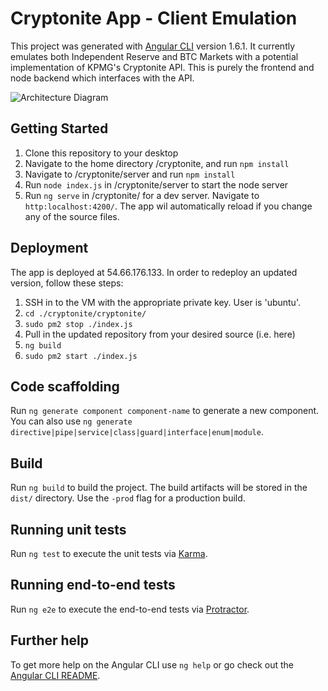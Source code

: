 # Cryptonite App - Client Emulation

This project was generated with [Angular CLI](https://github.com/angular/angular-cli) version 1.6.1. 
It currently emulates both Independent Reserve and BTC Markets with a potential implementation of KPMG's Cryptonite API. 
This is purely the frontend and node backend which interfaces with the API. 

![Architecture Diagram](/blob/master/Cryptonite_Architecture_Diagram.jpg "Architecture Diagram")
## Getting Started

1. Clone this repository to your desktop
2. Navigate to the home directory /cryptonite, and run `npm install`
3. Navigate to /cryptonite/server and run `npm install`
4. Run `node index.js` in /cryptonite/server to start the node server
5. Run `ng serve` in /cryptonite/ for a dev server. Navigate to `http:localhost:4200/`. The app wil automatically reload if you change any of the source files. 

## Deployment

The app is deployed at 54.66.176.133.
In order to redeploy an updated version, follow these steps:
1. SSH in to the VM with the appropriate private key. User is 'ubuntu'. 
2. `cd ./cryptonite/cryptonite/`
3. `sudo pm2 stop ./index.js`
4. Pull in the updated repository from your desired source (i.e. here)
5. `ng build`
6. `sudo pm2 start ./index.js`

## Code scaffolding

Run `ng generate component component-name` to generate a new component. You can also use `ng generate directive|pipe|service|class|guard|interface|enum|module`.

## Build

Run `ng build` to build the project. The build artifacts will be stored in the `dist/` directory. Use the `-prod` flag for a production build.

## Running unit tests

Run `ng test` to execute the unit tests via [Karma](https://karma-runner.github.io).

## Running end-to-end tests

Run `ng e2e` to execute the end-to-end tests via [Protractor](http://www.protractortest.org/).

## Further help

To get more help on the Angular CLI use `ng help` or go check out the [Angular CLI README](https://github.com/angular/angular-cli/blob/master/README.md).
